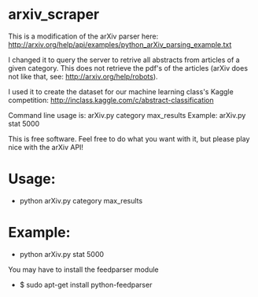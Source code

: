 arxiv_scraper
==============

This is a modification of the arXiv parser here:
http://arxiv.org/help/api/examples/python_arXiv_parsing_example.txt

I changed it to query the server to retrive all abstracts from articles
of a given category. This does not retrieve the pdf's of the articles 
(arXiv does not like that, see: http://arxiv.org/help/robots).

I used it to create the dataset for our machine learning class's Kaggle competition: 
http://inclass.kaggle.com/c/abstract-classification

Command line usage is: arXiv.py category max_results
Example: arXiv.py stat 5000

This is free software.  Feel free to do what you want
with it, but please play nice with the arXiv API!

# Usage:
- python arXiv.py category max_results

# Example:
- python arXiv.py stat 5000

You may have to install the feedparser module
- $ sudo apt-get install python-feedparser

